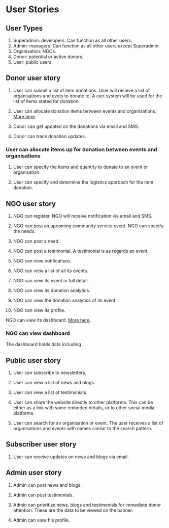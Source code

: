 # User Stories

## User Types

1. Superadmin: developers. Can function as all other users.
2. Admin: managers. Can function as all other users except Superadmin.
3. Organisation: NGOs.
4. Donor: potential or active donors.
5. User: public users.

## Donor user story

1. User can submit a list of item donations. User will recieve a list of organisations and evets to donate to. A cart system will be used for the list of items stated for donation.

2. User can allocate donation items between events and organisations. [More here](###-User-can-allocate-items-up-for-donation-between-events-and-organisations).

3. Donor can get updated on the donations via email and SMS.

4. Donor can track donation updates.

### User can allocate items up for donation between events and organisations

1. User can specify the items and quantity to donate to an event or organisation.

2. User can specify and determine the logistics approach for the item donation.

## NGO user story

1. NGO can register. NGO will receive notification via email and SMS.

2. NGO can post an upcoming community service event. NGO can specify the needs.

3. NGO can post a need.

4. NGO can post a testimonial. A testimonial is as regards an event.

5. NGO can view notifications.

6. NGO can view a list of all its events.

7. NGO can view its event in full detail.

8. NGO can view its donation analytics.

9. NGO can view the donation analytics of its event.

10. NGO can view its profile.

NGO can view its dashboard. [More here](###-NGO-can-view-dashboard).

### NGO can view dashboard

The dashboard holds data including .

## Public user story

1. User can subscribe to newsletters.

2. User can view a list of news and blogs.

3. User can view a list of testimonials.

4. User can share the website directly to other platforms. This can be either as a link with some embeded details, or to other social media platforms.

5. User can search for an organisation or event. The user receives a list of organisations and events with names similar to the search pattern.

## Subscriber user story

1. User can receive updates on news and blogs via email.

## Admin user story

1. Admin can post news and blogs.

2. Admin can post testimonials.

3. Admin can prioritize news, blogs and testimonials for immediate donor attention. These are the data to be viewed on the banner.

4. Admin can view his profile.
